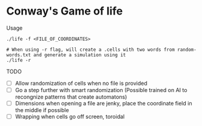 # Conway's Game of life

Usage
```
./life -f <FILE_OF_COORDINATES>

# When using -r flag, will create a .cells with two words from random-words.txt and generate a simulation using it
./life -r 
```

TODO
- [ ] Allow randomization of cells when no file is provided
- [ ] Go a step further with smart randomization (Possible trained on AI to recongnize patterns that create automatons)
- [ ] Dimensions when opening a file are jenky, place the coordinate field in the middle if possible
- [ ] Wrapping when cells go off screen, toroidal 
